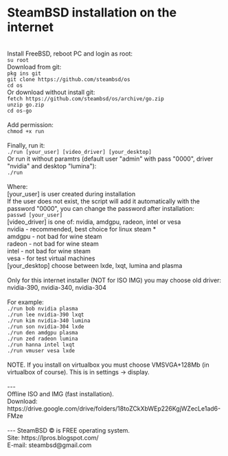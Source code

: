<h1>SteamBSD installation on the internet </h1>
<br>Install FreeBSD, reboot PC and login as root:
<br><code>su root</code>
<br>Download from git:
<br><code>pkg ins git</code>
<br><code>git clone https://github.com/steambsd/os</code>
<br><code>cd os</code>
<br>Or download without install git:
<br><code>fetch https://github.com/steambsd/os/archive/go.zip</code>
<br><code>unzip go.zip</code>
<br><code>cd os-go</code>
<br>
<br>Add permission:
<br><code>chmod +x run</code>
<br> 
<br>Finally, run it:
<br><code>./run [your_user] [video_driver] [your_desktop]</code>
<br>Or run it without paramtrs (default user "admin" with pass "0000", driver "nvidia" and desktop "lumina"):
<br><code>./run</code>
<br>
<br>Where:
<br>[your_user] is user created during installation 
<br>If the user does not exist, the script will add it automatically with the password "0000", you can change the password after installation:
<br><code>passwd [your_user]</code>
<br>[video_driver] is one of: nvidia, amdgpu, radeon, intel or vesa
<br>nvidia - recommended, best choice for linux steam *
<br>amdgpu - not bad for wine steam
<br>radeon - not bad for wine steam
<br>intel - not bad for wine steam
<br>vesa - for test virtual machines
<br>[your_desktop] choose between lxde, lxqt, lumina and plasma
<br>
<br>Only for this internet installer (NOT for ISO IMG) you may choose old driver: nvidia-390, nvidia-340, nvidia-304
<br>
<br>For example:
<br><code>./run bob nvidia plasma </code>
<br><code>./run lee nvidia-390 lxqt </code>
<br><code>./run kim nvidia-340 lumina</code>
<br><code>./run son nvidia-304 lxde</code>
<br><code>./run den amdgpu plasma</code>
<br><code>./run zed radeon lumina</code>
<br><code>./run hanna intel lxqt</code>
<br><code>./run vmuser vesa lxde</code>
<br>
<br>NOTE. If you install on virtualbox you must choose VMSVGA+128Mb (in virtualbox of course). This is in settings -> display.
<br> 
<br>---
<br>Offline ISO and IMG (fast installation).
<br>Download: https://drive.google.com/drive/folders/18toZCkXbWEp226KgjWZecLe1ad6-FMze
<br> 
<br>--- SteamBSD © is FREE operating system.
<br>Site: https://lpros.blogspot.com/
<br>E-mail: steambsd@gmail.com
